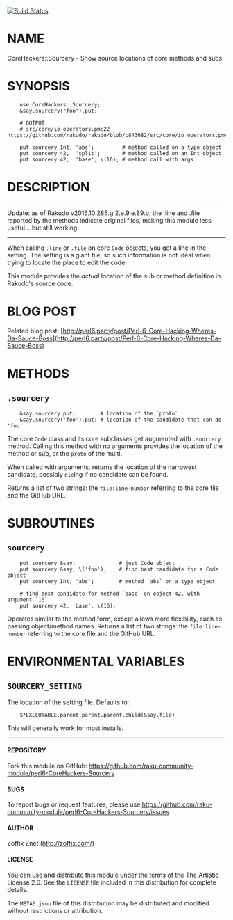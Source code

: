 [![Build Status](https://travis-ci.org/raku-community-modules/perl6-CoreHackers-Sourcery.svg?branch=master)](https://travis-ci.org/raku-community-modules/perl6-CoreHackers-Sourcery)

# NAME

CoreHackers::Sourcery - Show source locations of core methods and subs

# SYNOPSIS

```perl6
    use CoreHackers::Sourcery;
    &say.sourcery("foo").put;

    # OUTPUT:
    # src/core/io_operators.pm:22 https://github.com/rakudo/rakudo/blob/c843682/src/core/io_operators.pm#L22

    put sourcery Int, 'abs';         # method called on a type object
    put sourcery 42,  'split';       # method called on an Int object
    put sourcery 42,  'base', \(16); # method call with args
```

# DESCRIPTION

------

Update: as of Rakudo v2016.10.286.g.2.e.9.e.89.b, the .line and .file reported
by the methods indicate original files, making this module less useful... but
still working.

------

When calling `.line` or `.file` on core `Code` objects, you get a line
in the setting. The setting is a giant file, so such information is not
ideal when trying to locate the place to edit the code.

This module provides the *actual* location of the sub or method definition
in Rakudo's source code.

# BLOG POST

Related blog post:
[http://perl6.party/post/Perl-6-Core-Hacking-Wheres-Da-Sauce-Boss](http://perl6.party/post/Perl-6-Core-Hacking-Wheres-Da-Sauce-Boss)

# METHODS

## `.sourcery`

```perl6
    &say.sourcery.put;        # location of the `proto`
    &say.sourcery('foo').put; # location of the candidate that can do 'foo'
```

The core `Code` class and its core subclasses get augmented with `.sourcery`
method. Calling this method with no arguments provides the location
of the method or sub, or the `proto` of the multi.

When called with arguments, returns the location of the narrowest candidate,
possibly `die`ing if no candidate can be found.

Returns a list of two strings: the `file:line-number` referring to the
core file and the GitHub URL.

# SUBROUTINES

## `sourcery`

```perl6
    put sourcery &say;              # just Code object
    put sourcery &say, \('foo');    # find best candidate for a Code object
    put sourcery Int, 'abs';        # method `abs` on a type object

    # find best candidate for method `base` on object 42, with argument `16`
    put sourcery 42, 'base', \(16);
```
Operates similar to the method form, except allows more flexibility, such
as passing object/method names.
Returns a list of two strings: the `file:line-number` referring to the
core file and the GitHub URL.

# ENVIRONMENTAL VARIABLES

## `SOURCERY_SETTING`

The location of the setting file. Defaults to:

```perl6
    $*EXECUTABLE.parent.parent.parent.child(&say.file)
```

This will generally work for most installs.

---

#### REPOSITORY

Fork this module on GitHub:
https://github.com/raku-community-module/perl6-CoreHackers-Sourcery

#### BUGS

To report bugs or request features, please use
https://github.com/raku-community-module/perl6-CoreHackers-Sourcery/issues

#### AUTHOR

Zoffix Znet (http://zoffix.com/)

#### LICENSE

You can use and distribute this module under the terms of the
The Artistic License 2.0. See the `LICENSE` file included in this
distribution for complete details.

The `META6.json` file of this distribution may be distributed and modified
without restrictions or attribution.
